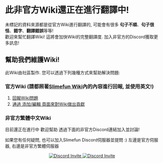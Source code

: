 # 此非官方Wiki還正在進行翻譯中!

未標記的資料來源都是從官方Wiki進行翻譯的, 可能會有很多 **句子不順**、**句子很怪**、**錯字**、**翻譯錯誤**等等! <br>
歡迎來幫忙翻譯Wiki! 這將會加快Wiki的完整翻譯度. 加入非官方的Discord獲取更多訊息!

## 幫助我們維護Wiki!

此Wiki由社區製作.
您可以透過下列幾種方式來幫助解決問題:

### 官方Wiki (請都照著[Slimefun Wiki](https://github.com/Slimefun/Wiki)內的內容進行回報, 並使用英文!)

1. [回報Wiki問題](https://github.com/Slimefun/Wiki/issues)
2. [通過 添加/編輯 頁面來對Wiki做出貢獻](https://github.com/Slimefun/Slimefun4/wiki/Expanding-the-Wiki)

### 非官方繁體中文Wiki

目前還正在進行中 歡迎幫助 透過下面的非官方Discord連結加入並討論!

如果您有任何疑問, 也可以加入Slimefun Discord伺服器並提問 :)
左邊是官方伺服器, 右邊是非官方繁體伺服器

<p align="center">
  <a href="https://discord.gg/slimefun">
    <img src="https://discordapp.com/api/guilds/565557184348422174/widget.png?style=banner3" alt="Discord Invite"/>
  </a>
  <a href="https://discord.gg/GF4CwjFXT9">
    <img src="https://discordapp.com/api/guilds/769186119551156224/widget.png?style=banner3" alt="Discord Invite"/>
  </a>
</p>
